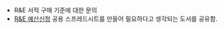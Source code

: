 - R&E 서적 구매 기준에 대한 문의
- [R&E 예산신청](https://docs.google.com/spreadsheets/d/1k0nwUru2wex0BHXM2ofGscGWSMpct7m2eL4AcmscNeQ/edit?gid=0#gid=0) 공용 스프레드시트를 만들어 필요하다고 생각되는 도서를 공유함.

